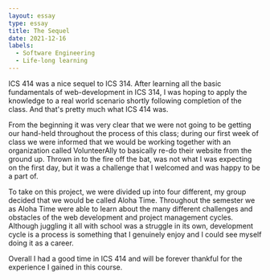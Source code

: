 ```yaml
---
layout: essay
type: essay
title: The Sequel
date: 2021-12-16
labels:
  - Software Engineering
  - Life-long learning
---
```


ICS 414 was a nice sequel to ICS 314. After learning all the basic fundamentals of web-development in ICS 314, I was hoping to apply the knowledge to a real world scenario shortly following completion of the class. And that's pretty much what ICS 414 was.

From the beginning it was very clear that we were not going to be getting our hand-held throughout the process of this class; during our first week of class we were informed that we would be working together with an organization called VolunteerAlly to basically re-do their website from the ground up. Thrown in to the fire off the bat, was not what I was expecting on the first day, but it was a challenge that I welcomed and was happy to be a part of.

To take on this project, we were divided up into four different, my group decided that we would be called Aloha Time. Throughout the semester we as Aloha Time were able to learn about the many different challenges and obstacles of the web development and project management cycles. Although juggling it all with school was a struggle in its own, development cycle is a process is something that I genuinely enjoy and I could see myself doing it as a career.

Overall I had a good time in ICS 414 and will be forever thankful for the experience I gained in this course.
